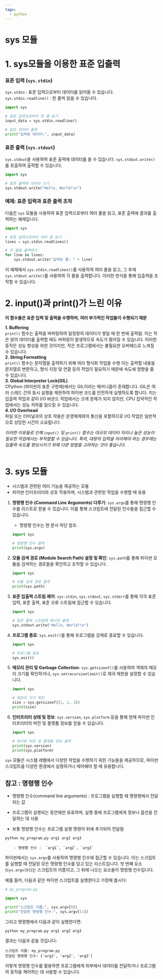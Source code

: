 ```yaml
---
tags:
  - python
---
```

# sys 모듈

# 1. sys모듈을 이용한 표준 입출력

### 표준 입력 (`sys.stdin`)

`sys.stdin` : 표준 입력으로부터 데이터를 읽어올 수 있습니다. 
`sys.stdin.readline()` :  한 줄씩 읽을 수 있습니다.

```python
import sys

# 표준 입력으로부터 한 줄 읽기
input_data = sys.stdin.readline()

# 읽은 데이터 출력
print("입력된 데이터:", input_data)
```

### 표준 출력 (`sys.stdout`)

`sys.stdout`을 사용하여 표준 출력에 데이터를 쓸 수 있습니다. 
`sys.stdout.write()`를 호출하여 출력할 수 있습니다.

```python
import sys

# 표준 출력에 데이터 쓰기
sys.stdout.write("Hello, World!\n")
```

### 예제: 표준 입력과 표준 출력 조작

다음은 `sys` 모듈을 사용하여 표준 입력으로부터 여러 줄을 읽고, 표준 출력에 결과를 출력하는 예제입니다.

```python
import sys

# 표준 입력으로부터 여러 줄 읽기
lines = sys.stdin.readlines()

# 각 줄을 출력하기
for line in lines:
    sys.stdout.write("입력된 줄: " + line)
```

이 예제에서 `sys.stdin.readlines()`를 사용하여 여러 줄을 읽고, 그 후에 `sys.stdout.write()`를 사용하여 각 줄을 출력합니다. 이러한 방식을 통해 입출력을 조작할 수 있습니다.

# 2. input()과 print()가 느린 이유
<b>이 함수들은 표준 입력 및 출력을 수행하며, 여러 부가적인 작업들이 수행되기 때문</b>

<b>1. Buffering</b><br>
`print()` 함수는 출력을 버퍼링하여 일정량의 데이터가 쌓일 때 한 번에 출력됨. 
이는 작은 양의 데이터를 출력할 때도 버퍼링이 발생하므로 속도가 떨어질 수 있습니다. 
이러한 동작은 성능 향상을 위한 것이지만, 작은 프로그램에서는 불필요한 오버헤드로 느껴질 수 있습니다.
<br>
<b>2. String Formatting</b><br>
`print()` 함수는 문자열을 출력하기 위해 여러 형식화 작업을 수행
이는 출력할 내용을 문자열로 변환하고, 형식 지정 및 연결 등의 작업이 필요하기 때문에 속도에 영향을 줄 수 있습니다.
<br>
<b>3. Global Interpreter Lock(GIL)</b><br>
CPython (파이썬의 표준 구현체)에서는 GIL이라는 메커니즘이 존재합니다. GIL은 여러 스레드 간의 동시 실행을 제한하여 파이썬 코드를 안전하게 실행하도록 합니다. 이는 입출력 작업과 같이 I/O 바운드 작업에서는 크게 문제가 되지 않지만, CPU 집약적인 작업에서는 성능 저하를 일으킬 수 있습니다.
<br>
<b>4. I/O Overhead</b><br>
파일 또는 터미널과의 상호 작용은 운영체제와의 통신을 포함하므로 I/O 작업은 일반적으로 상당한 시간이 소요됩니다.


<i>이러한 이유들로 인해 `input()` 및 `print()` 함수는 대규모 데이터 처리나 높은 성능이 필요한 작업에서는 부적합할 수 있습니다. 특히, 대량의 입력을 처리해야 하는 경우에는 입출력 속도를 향상시키기 위해 다른 방법을 고려하는 것이 좋습니다.</i>
<br>
<br>

# 3. sys 모듈

- 시스템과 관련된 여러 기능을 제공하는 모듈
-  파이썬 인터프리터와 상호 작용하며, 시스템과 관련된 작업을 수행할 때 유용

1. **명령행 인수 (Command Line Arguments) 다루기**: `sys.argv`를 통해 명령행 인수를 리스트로 받을 수 있습니다. 이를 통해 스크립트에 전달된 인수들을 접근할 수 있습니다.
	- 명령행 인수는 현 문서 하단 참조.

    ```python
    import sys

    # 명령행 인수 출력
    print(sys.argv)
    ```

2. **모듈 검색 경로 (Module Search Path) 설정 및 확인**: `sys.path`를 통해 파이썬 모듈을 검색하는 경로들을 확인하고 조작할 수 있습니다.

    ```python
    import sys

    # 모듈 검색 경로 출력
    print(sys.path)
    ```

3. **표준 입출력 스트림 제어**: `sys.stdin`, `sys.stdout`, `sys.stderr`를 통해 각각 표준 입력, 표준 출력, 표준 오류 스트림에 접근할 수 있습니다.

    ```python
    import sys

    # 표준 출력 스트림에 메시지 출력
    sys.stdout.write("Hello, World!\n")
    ```

4. **프로그램 종료**: `sys.exit()`를 통해 프로그램을 강제로 종료할 수 있습니다.

    ```python
    import sys

    # 프로그램 종료
    sys.exit()
    ```

5. **메모리 관리 및 Garbage Collection**: `sys.getsizeof()`를 사용하여 객체의 메모리 크기를 확인하거나, `sys.setrecursionlimit()`로 재귀 제한을 설정할 수 있습니다.

    ```python
    import sys

    # 메모리 크기 확인
    size = sys.getsizeof([1, 2, 3])
    print(size)
    ```

6. **인터프리터 상태 및 정보**: `sys.version`, `sys.platform` 등을 통해 현재 파이썬 인터프리터의 버전 및 플랫폼 정보를 얻을 수 있습니다.

    ```python
    import sys

    # 파이썬 버전 및 플랫폼 정보 출력
    print(sys.version)
    print(sys.platform)
    ```

`sys` 모듈은 시스템 레벨에서 다양한 작업을 수행하기 위한 기능들을 제공하므로, 파이썬 스크립트를 다양한 환경에서 실행하거나 제어해야 할 때 유용합니다.


## 참고 : 명령행 인수

- 명령행 인수(command line arguments) : 프로그램을 실행할 때 명령행에서 전달되는 값
- 프로그램이 실행되는 동안에만 유효하며, 실행 중에 프로그램에게 정보나 옵션을 전달하는 데 사용

- 보통 명령행 인수는 프로그램 실행 명령어 뒤에 추가되어 전달됨

```bash
python my_program.py arg1 arg2 arg3
```

		- 명령행 인수 :  `arg1`, `arg2`, `arg3`


파이썬에서는 `sys.argv`를 사용하여 명령행 인수에 접근할 수 있습니다. 이는 스크립트를 실행할 때 전달된 모든 명령행 인수를 담고 있는 리스트입니다. 첫 번째 요소 (`sys.argv[0]`)는 스크립트의 이름이고, 그 뒤에 나오는 요소들이 명령행 인수입니다.

예를 들어, 다음과 같은 파이썬 스크립트를 실행한다고 가정해 봅시다:

```python
# my_program.py

import sys

print("스크립트 이름:", sys.argv[0])
print("전달된 명령행 인수:", sys.argv[1:])
```

그리고 명령행에서 다음과 같이 실행한다면:

```bash
python my_program.py arg1 arg2 arg3
```

결과는 다음과 같을 것입니다:

```
스크립트 이름: my_program.py
전달된 명령행 인수: ['arg1', 'arg2', 'arg3']
```

이렇게 명령행 인수를 활용하면 프로그램에게 외부에서 데이터를 전달하거나 프로그램의 동작을 제어하는 데 사용할 수 있습니다.